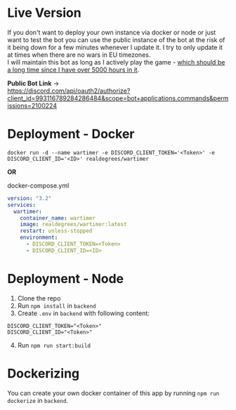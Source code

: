 # Live Version
If you don't want to deploy your own instance via docker or node or just want to test the bot you can use the public instance of the bot at the risk of it being down for a few minutes whenever I update it. I try to only update it at times when there are no wars in EU timezones.  
I will maintain this bot as long as I actively play the game - [which should be a long time since I have over 5000 hours in it](https://thedecisionlab.com/biases/the-sunk-cost-fallacy).

**Public Bot Link** ->   
https://discord.com/api/oauth2/authorize?client_id=993116789284286484&scope=bot+applications.commands&permissions=2100224
# Deployment - Docker
`docker run -d --name wartimer -e DISCORD_CLIENT_TOKEN='<Token>' -e DISCORD_CLIENT_ID='<ID>' realdegrees/wartimer`

**OR**

docker-compose.yml
```yml
version: "3.2"
services:
  wartimer:
    container_name: wartimer
    image: realdegrees/wartimer:latest
    restart: unless-stopped
    environment:
      - DISCORD_CLIENT_TOKEN=<Token>
      - DISCORD_CLIENT_ID=<ID>
```
# Deployment - Node
1. Clone the repo
2. Run `npm install` in `backend`
3. Create `.env` in `backend` with following content:
```
DISCORD_CLIENT_TOKEN="<Token>"
DISCORD_CLIENT_ID="<Token>"
```
4. Run `npm run start:build`

# Dockerizing
You can create your own docker container of this app by running `npm run dockerize` in `backend`.